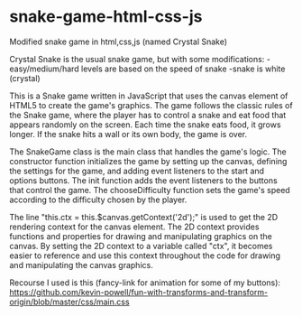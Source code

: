 # snake-game-html-css-js
Modified snake game in html,css,js (named Crystal Snake)

Crystal Snake is the usual snake game, but with some modifications: 
-easy/medium/hard levels are based on the speed of snake
-snake is white (crystal)

This is a Snake game written in JavaScript that uses the canvas element 
of HTML5 to create the game's graphics. The game follows the classic rules 
of the Snake game, where the player has to control a snake and eat food 
that appears randomly on the screen. Each time the snake eats food, 
it grows longer. If the snake hits a wall or its own body, the game is over.

The SnakeGame class is the main class that handles the game's logic. 
The constructor function initializes the game by setting up the canvas, 
defining the settings for the game, and adding event listeners to the 
start and options buttons. The init function adds the event listeners 
to the buttons that control the game. The chooseDifficulty function sets 
the game's speed according to the difficulty chosen by the player.

The line "this.ctx = this.$canvas.getContext('2d');" is used to get 
the 2D rendering context for the canvas element. The 2D context 
provides functions and properties for drawing and manipulating graphics 
on the canvas.
By setting the 2D context to a variable called "ctx", it becomes easier 
to reference and use this context throughout the code for drawing and 
manipulating the canvas graphics.

Recourse I used is this (fancy-link for animation for some of my buttons):
https://github.com/kevin-powell/fun-with-transforms-and-transform-origin/blob/master/css/main.css
